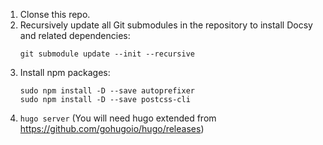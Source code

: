 1. Clonse this repo.
2. Recursively update all Git submodules in the repository to install Docsy and related dependencies:
   ```
   git submodule update --init --recursive
   ```
3. Install npm packages:
   ```
   sudo npm install -D --save autoprefixer
   sudo npm install -D --save postcss-cli
   ```
4. `hugo server` (You will need hugo extended from https://github.com/gohugoio/hugo/releases)